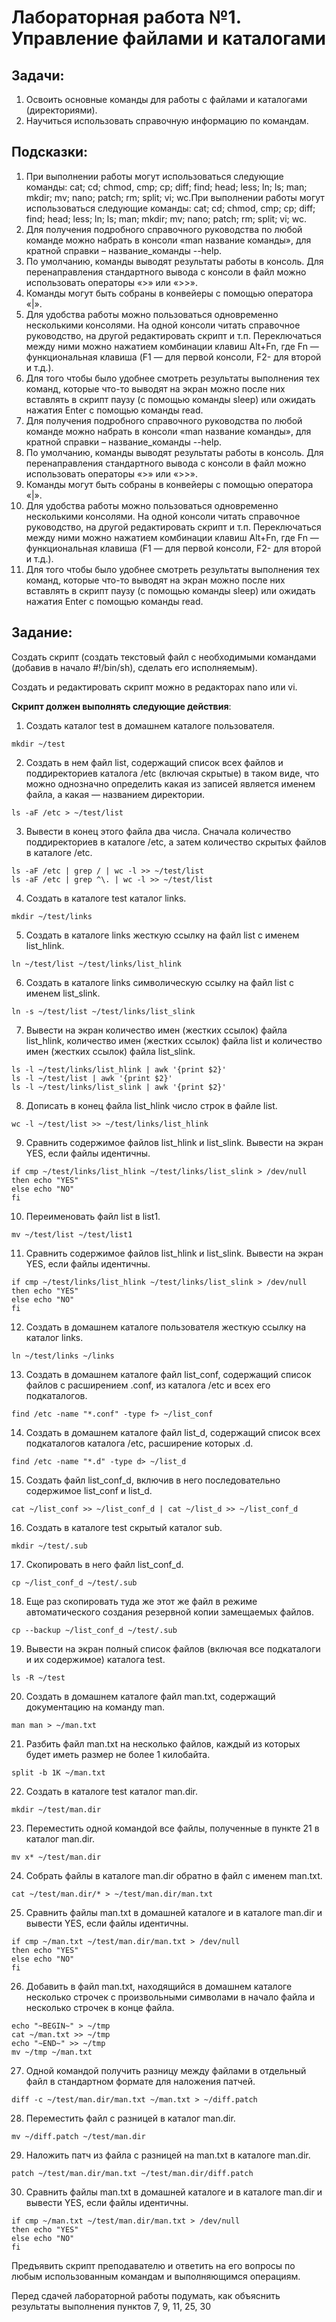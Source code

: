# Лабораторная работа №1. Управление файлами и каталогами

## Задачи:

1. Освоить основные команды для работы с файлами и каталогами (директориями).
2. Научиться использовать справочную информацию по командам.

## Подсказки:

1. При выполнении работы могут использоваться следующие команды:
cat; cd; chmod, cmp; cp; diff; find; head; less; ln; ls; man; mkdir; mv; nano; patch; rm; split; vi; wc.При выполнении работы могут использоваться следующие команды:
cat; cd; chmod, cmp; cp; diff; find; head; less; ln; ls; man; mkdir; mv; nano; patch; rm; split; vi; wc.
2. Для получения подробного справочного руководства по любой команде можно набрать в консоли
«man название команды», для кратной справки – название_команды --help.
3. По умолчанию, команды выводят результаты работы в консоль. Для перенаправления
стандартного вывода с консоли в файл можно использовать операторы «>» или «>>».
4. Команды могут быть собраны в конвейеры с помощью оператора «|».
5. Для удобства работы можно пользоваться одновременно несколькими консолями. На одной
консоли читать справочное руководство, на другой редактировать скрипт и т.п. Переключаться между
ними можно нажатием комбинации клавиш Alt+Fn, где Fn — функциональная клавиша (F1 — для
первой консоли, F2- для второй и т.д.).
6. Для того чтобы было удобнее смотреть результаты выполнения тех команд, которые что-то
выводят на экран можно после них вставлять в скрипт паузу (с помощью команды sleep) или ожидать
нажатия Enter с помощью команды read.
7. Для получения подробного справочного руководства по любой команде можно набрать в консоли
«man название команды», для кратной справки – название_команды --help.
8. По умолчанию, команды выводят результаты работы в консоль. Для перенаправления
стандартного вывода с консоли в файл можно использовать операторы «>» или «>>».
9. Команды могут быть собраны в конвейеры с помощью оператора «|».
10. Для удобства работы можно пользоваться одновременно несколькими консолями. На одной
консоли читать справочное руководство, на другой редактировать скрипт и т.п. Переключаться между
ними можно нажатием комбинации клавиш Alt+Fn, где Fn — функциональная клавиша (F1 — для
первой консоли, F2- для второй и т.д.).
11. Для того чтобы было удобнее смотреть результаты выполнения тех команд, которые что-то
выводят на экран можно после них вставлять в скрипт паузу (с помощью команды sleep) или ожидать
нажатия Enter с помощью команды read.

## Задание:
Создать скрипт (создать текстовый файл с необходимыми командами (добавив в начало #!/bin/sh),
сделать его исполняемым). 

Создать и редактировать скрипт можно в редакторах nano или vi.

**Скрипт должен выполнять следующие действия**:

1. Создать каталог test в домашнем каталоге пользователя.
```
mkdir ~/test
```

2. Создать в нем файл list, содержащий список всех файлов и поддиректориев каталога /etc (включая
скрытые) в таком виде, что можно однозначно определить какая из записей является именем файла, а
какая — названием директории.
```
ls -aF /etc > ~/test/list
```

3. Вывести в конец этого файла два числа. Сначала количество поддиректориев в каталоге /etc, а
затем количество скрытых файлов в каталоге /etc.

```
ls -aF /etc | grep / | wc -l >> ~/test/list
ls -aF /etc | grep ^\. | wc -l >> ~/test/list
```

4. Создать в каталоге test каталог links.
```
mkdir ~/test/links
```

5. Создать в каталоге links жесткую ссылку на файл list с именем list_hlink.
```
ln ~/test/list ~/test/links/list_hlink
```

6. Создать в каталоге links символическую ссылку на файл list с именем list_slink.
```
ln -s ~/test/list ~/test/links/list_slink
```

7. Вывести на экран количество имен (жестких ссылок) файла list_hlink, количество имен (жестких
ссылок) файла list и количество имен (жестких ссылок) файла list_slink.
```
ls -l ~/test/links/list_hlink | awk '{print $2}'
ls -l ~/test/list | awk '{print $2}'
ls -l ~/test/links/list_slink | awk '{print $2}'
```

8. Дописать в конец файла list_hlink число строк в файле list.
```
wc -l ~/test/list >> ~/test/links/list_hlink
```

9. Сравнить содержимое файлов list_hlink и list_slink. Вывести на экран YES, если файлы
идентичны.
```
if cmp ~/test/links/list_hlink ~/test/links/list_slink > /dev/null
then echo "YES"
else echo "NO"
fi
```

10. Переименовать файл list в list1.
```
mv ~/test/list ~/test/list1
```

11. Сравнить содержимое файлов list_hlink и list_slink. Вывести на экран YES, если файлы
идентичны.
```
if cmp ~/test/links/list_hlink ~/test/links/list_slink > /dev/null
then echo "YES"
else echo "NO"
fi
```

12. Создать в домашнем каталоге пользователя жесткую ссылку на каталог links.
```
ln ~/test/links ~/links
```

13. Создать в домашнем каталоге файл list_conf, содержащий список файлов с расширением .conf, из
каталога /etc и всех его подкаталогов.
```
find /etc -name "*.conf" -type f> ~/list_conf
```

14. Создать в домашнем каталоге файл list_d, содержащий список всех подкаталогов каталога /etc,
расширение которых .d.
```
find /etc -name "*.d" -type d> ~/list_d
```

15. Создать файл list_conf_d, включив в него последовательно содержимое list_conf и list_d.
```
cat ~/list_conf >> ~/list_conf_d | cat ~/list_d >> ~/list_conf_d
```

16. Создать в каталоге test скрытый каталог sub.
```
mkdir ~/test/.sub
```

17. Скопировать в него файл list_conf_d.
```
cp ~/list_conf_d ~/test/.sub
```

18. Еще раз скопировать туда же этот же файл в режиме автоматического создания резервной копии
замещаемых файлов.
```
cp --backup ~/list_conf_d ~/test/.sub
```

19. Вывести на экран полный список файлов (включая все подкаталоги и их содержимое) каталога
test.
```
ls -R ~/test
```

20. Создать в домашнем каталоге файл man.txt, содержащий документацию на команду man.
```
man man > ~/man.txt
```

21. Разбить файл man.txt на несколько файлов, каждый из которых будет иметь размер не более 1
килобайта.
```
split -b 1K ~/man.txt
```
22. Создать в каталоге test каталог man.dir.
```
mkdir ~/test/man.dir
```

23. Переместить одной командой все файлы, полученные в пункте 21 в каталог man.dir.
```
mv x* ~/test/man.dir
```

24. Собрать файлы в каталоге man.dir обратно в файл с именем man.txt.
```
cat ~/test/man.dir/* > ~/test/man.dir/man.txt
```

25. Сравнить файлы man.txt в домашней каталоге и в каталоге man.dir и вывести YES, если файлы
идентичны.
```
if cmp ~/man.txt ~/test/man.dir/man.txt > /dev/null
then echo "YES"
else echo "NO"
fi
```

26. Добавить в файл man.txt, находящийся в домашнем каталоге несколько строчек с произвольными
символами в начало файла и несколько строчек в конце файла.
```
echo "~BEGIN~" > ~/tmp
cat ~/man.txt >> ~/tmp
echo "~END~" >> ~/tmp
mv ~/tmp ~/man.txt
```

27. Одной командой получить разницу между файлами в отдельный файл в стандартном формате для
наложения патчей.
```
diff -c ~/test/man.dir/man.txt ~/man.txt > ~/diff.patch
```

28. Переместить файл с разницей в каталог man.dir.
```
mv ~/diff.patch ~/test/man.dir
```

29. Наложить патч из файла с разницей на man.txt в каталоге man.dir.
```
patch ~/test/man.dir/man.txt ~/test/man.dir/diff.patch
```

30. Сравнить файлы man.txt в домашней каталоге и в каталоге man.dir и вывести YES, если файлы
идентичны.
```
if cmp ~/man.txt ~/test/man.dir/man.txt > /dev/null
then echo "YES"
else echo "NO"
fi
```

Предъявить скрипт преподавателю и ответить на его вопросы по любым использованным командам и
выполняющимся операциям. 

Перед сдачей лабораторной работы подумать, как объяснить результаты
выполнения пунктов 7, 9, 11, 25, 30